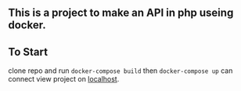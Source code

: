 ## This is a project to make an API in php useing docker. 

## To Start
clone repo and run
``docker-compose build``
then ``docker-compose up`` can connect view project on [localhost](http://127.0.0.1/index.php).
